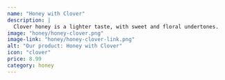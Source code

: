 ```yaml
---
name: "Honey with Clover"
description: |
  Clover honey is a lighter taste, with sweet and floral undertones.
image: "honey/honey-clover.png"
image-link: "honey/honey-clover-link.png"
alt: "Our product: Honey with Clover"
icon: "clover"
price: 8.99
category: honey
---
```

